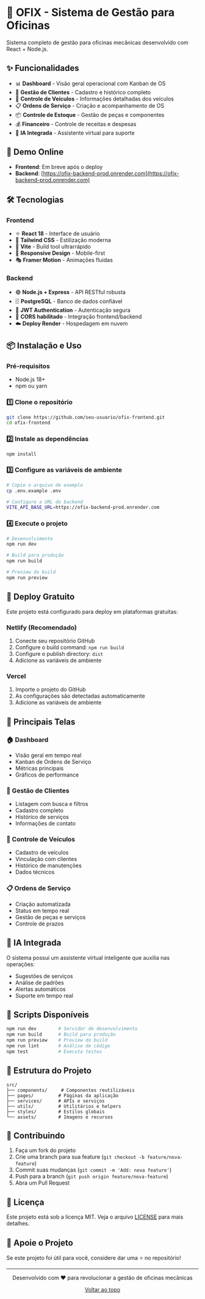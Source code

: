 # 🏢 OFIX - Sistema de Gestão para Oficinas

Sistema completo de gestão para oficinas mecânicas desenvolvido com React + Node.js.

## ✨ Funcionalidades

- 📊 **Dashboard** - Visão geral operacional com Kanban de OS
- 👥 **Gestão de Clientes** - Cadastro e histórico completo
- 🚗 **Controle de Veículos** - Informações detalhadas dos veículos
- 📋 **Ordens de Serviço** - Criação e acompanhamento de OS
- 📦 **Controle de Estoque** - Gestão de peças e componentes
- 💰 **Financeiro** - Controle de receitas e despesas
- 🤖 **IA Integrada** - Assistente virtual para suporte

## 🚀 Demo Online

- **Frontend**: Em breve após o deploy
- **Backend**: [https://ofix-backend-prod.onrender.com](https://ofix-backend-prod.onrender.com)

## 🛠️ Tecnologias

### Frontend
- ⚛️ **React 18** - Interface de usuário
- 🎨 **Tailwind CSS** - Estilização moderna
- 🚀 **Vite** - Build tool ultrarrápido
- 📱 **Responsive Design** - Mobile-first
- 🎭 **Framer Motion** - Animações fluidas
### Backend
- 🟢 **Node.js + Express** - API RESTful robusta
- 🗄️ **PostgreSQL** - Banco de dados confiável
- 🔐 **JWT Authentication** - Autenticação segura
- 📡 **CORS habilitado** - Integração frontend/backend
- ☁️ **Deploy Render** - Hospedagem em nuvem

## 📦 Instalação e Uso

### Pré-requisitos
- Node.js 18+ 
- npm ou yarn

### 1️⃣ Clone o repositório
```bash
git clone https://github.com/seu-usuario/ofix-frontend.git
cd ofix-frontend
```

### 2️⃣ Instale as dependências
```bash
npm install
```

### 3️⃣ Configure as variáveis de ambiente
```bash
# Copie o arquivo de exemplo
cp .env.example .env

# Configure a URL do backend
VITE_API_BASE_URL=https://ofix-backend-prod.onrender.com
```

### 4️⃣ Execute o projeto
```bash
# Desenvolvimento
npm run dev

# Build para produção
npm run build

# Preview do build
npm run preview
```

## 🚀 Deploy Gratuito

Este projeto está configurado para deploy em plataformas gratuitas:

### Netlify (Recomendado)
1. Conecte seu repositório GitHub
2. Configure o build command: `npm run build`
3. Configure o publish directory: `dist`
4. Adicione as variáveis de ambiente

### Vercel
1. Importe o projeto do GitHub
2. As configurações são detectadas automaticamente
3. Adicione as variáveis de ambiente

## 📱 Principais Telas

### 🏠 Dashboard
- Visão geral em tempo real
- Kanban de Ordens de Serviço
- Métricas principais
- Gráficos de performance

### 👤 Gestão de Clientes
- Listagem com busca e filtros
- Cadastro completo
- Histórico de serviços
- Informações de contato

### 🚗 Controle de Veículos
- Cadastro de veículos
- Vinculação com clientes
- Histórico de manutenções
- Dados técnicos

### 📋 Ordens de Serviço
- Criação automatizada
- Status em tempo real
- Gestão de peças e serviços
- Controle de prazos

## 🤖 IA Integrada

O sistema possui um assistente virtual inteligente que auxilia nas operações:
- Sugestões de serviços
- Análise de padrões
- Alertas automáticos
- Suporte em tempo real

## 🔧 Scripts Disponíveis

```bash
npm run dev        # Servidor de desenvolvimento
npm run build      # Build para produção
npm run preview    # Preview do build
npm run lint       # Análise de código
npm test           # Executa testes
```

## 📂 Estrutura do Projeto

```
src/
├── components/     # Componentes reutilizáveis
├── pages/         # Páginas da aplicação
├── services/      # APIs e serviços
├── utils/         # Utilitários e helpers
├── styles/        # Estilos globais
└── assets/        # Imagens e recursos
```

## 🤝 Contribuindo

1. Faça um fork do projeto
2. Crie uma branch para sua feature (`git checkout -b feature/nova-feature`)
3. Commit suas mudanças (`git commit -m 'Add: nova feature'`)
4. Push para a branch (`git push origin feature/nova-feature`)
5. Abra um Pull Request

## 📄 Licença

Este projeto está sob a licença MIT. Veja o arquivo [LICENSE](LICENSE) para mais detalhes.

## 🌟 Apoie o Projeto

Se este projeto foi útil para você, considere dar uma ⭐ no repositório!

---

<div align="center">
  <p>Desenvolvido com ❤️ para revolucionar a gestão de oficinas mecânicas</p>
  <p>
    <a href="#-ofix---sistema-de-gestão-para-oficinas">Voltar ao topo</a>
  </p>
</div>
